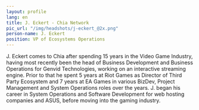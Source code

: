 ```yaml
---
layout: profile
lang: en
title: J. Eckert - Chia Network
pic_url: "/img/headshots/j-eckert_@2x.png"
person-name: J. Eckert
position: VP of Ecosystems Operations
---
```


J. Eckert comes to Chia after spending 15 years in the Video Game Industry, having most recently been the head of Business Development and Business Operations for Genvid Technologies, working on an interactive streaming engine. Prior to that he spent 5 years at Riot Games as Director of Third Party Ecosystem and 7 years at EA Games in various BizDev, Project Management and System Operations roles over the years. J. began his career in System Operations and Software Development for web hosting companies and ASUS, before moving into the gaming industry.